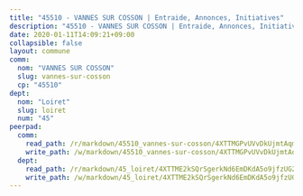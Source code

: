 ```yaml
---
title: "45510 - VANNES SUR COSSON | Entraide, Annonces, Initiatives"
description: "45510 - VANNES SUR COSSON | Entraide, Annonces, Initiatives"
date: 2020-01-11T14:09:21+09:00
collapsible: false
layout: commune
comm:
  nom: "VANNES SUR COSSON"
  slug: vannes-sur-cosson
  cp: "45510"
dept:
  nom: "Loiret"
  slug: loiret
  num: "45"
peerpad:
  comm:
    read_path: /r/markdown/45510_vannes-sur-cosson/4XTTMGPvUVvDkUjmtAqmb91UB77tpm7RBvd1VNLz4H8DpSz19
    write_path: /w/markdown/45510_vannes-sur-cosson/4XTTMGPvUVvDkUjmtAqmb91UB77tpm7RBvd1VNLz4H8DpSz19-K3TgTcQ7SB5y3TEZFFt3wZnFrUoFfm8UKTwq8tXMRy6M8hVxCETcZtYDUCctR1ehcZ6ZxhKRdgFpbnjgjjGnBPGCvmALuzn6fD5Tt9zxrnTR8TF86QFTGnwywsMAqm1KekANtrYK
  dept:
    read_path: /r/markdown/45_loiret/4XTTME2kSQrSgerkNd6EmDKdA5o9jfzUG2SAG8C2qVYb3YXN4
    write_path: /w/markdown/45_loiret/4XTTME2kSQrSgerkNd6EmDKdA5o9jfzUG2SAG8C2qVYb3YXN4-K3TgULpEDoP6p5UphGUnEGQQDb2AQTj81Z2trE1ZVsdtBZSXUbkVLE9oEias3DdMz5vmgxRH8ErfnuyVj2VYfJxxhBMoq5ZxQCDrb2jTVFkww5uEThgDKwT8pF9LfJGTpqNraKjJ
---
```


